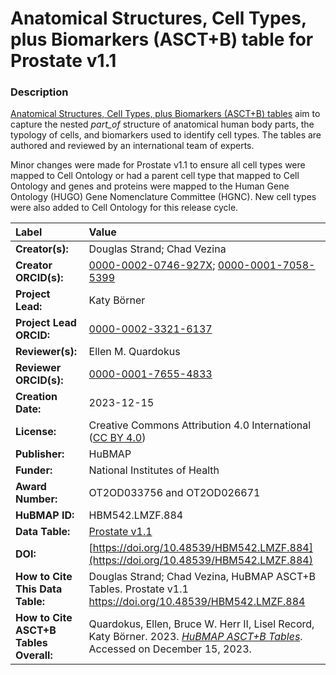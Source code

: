 # Anatomical Structures, Cell Types, plus Biomarkers (ASCT+B) table for Prostate v1.1

### Description
[Anatomical Structures, Cell Types, plus Biomarkers (ASCT+B) tables](https://humanatlas.io/asctb-tables) aim to capture the nested *part_of* structure of anatomical human body parts, the typology of cells, and biomarkers used to identify cell types. The tables are authored and reviewed by an international team of experts.

Minor changes were made for Prostate v1.1 to ensure all cell types were mapped to Cell Ontology or had a parent cell type that mapped to Cell Ontology and genes and proteins were mapped to the Human Gene Ontology (HUGO) Gene Nomenclature Committee (HGNC). New cell types were also added to Cell Ontology for this release cycle.

| Label | Value |
| :------------- |:-------------|
| **Creator(s):** | Douglas Strand; Chad Vezina |
| **Creator ORCID(s):** | [0000-0002-0746-927X](https://orcid.org/0000-0002-0746-927X); [0000-0001-7058-5399](https://orcid.org/0000-0001-7058-5399) |
| **Project Lead:** | Katy B&ouml;rner |
| **Project Lead ORCID:** | [0000-0002-3321-6137](https://orcid.org/0000-0002-3321-6137) |
| **Reviewer(s):** | Ellen M. Quardokus  |
| **Reviewer ORCID(s):** | [0000-0001-7655-4833](https://orcid.org/0000-0001-7655-4833) |
| **Creation Date:** | 2023-12-15 |
| **License:** | Creative Commons Attribution 4.0 International ([CC BY 4.0](https://creativecommons.org/licenses/by/4.0/)) |
| **Publisher:** | HuBMAP |
| **Funder:** | National Institutes of Health |
| **Award Number:** | OT2OD033756 and OT2OD026671 |
| **HuBMAP ID:** |HBM542.LMZF.884  |
| **Data Table:** | [Prostate v1.1](https://cdn.humanatlas.io/hra-releases/v2.0/asct-b/asct-b-vh-prostate.csv)  |
| **DOI:** | [https://doi.org/10.48539/HBM542.LMZF.884](https://doi.org/10.48539/HBM542.LMZF.884) |
| **How to Cite This Data Table:** | Douglas Strand; Chad Vezina, HuBMAP ASCT+B Tables. Prostate v1.1 [https://doi.org/10.48539/HBM542.LMZF.884 ](https://doi.org/10.48539/HBM542.LMZF.884) |
| **How to Cite ASCT+B Tables Overall:** | Quardokus, Ellen, Bruce W. Herr II, Lisel Record, Katy B&ouml;rner. 2023. [*HuBMAP ASCT+B Tables*](https://humanatlas.io/asctb-tables). Accessed on December 15, 2023. |
